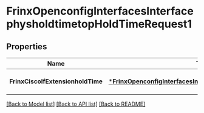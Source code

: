 # FrinxOpenconfigInterfacesInterfacephysholdtimetopHoldTimeRequest1

## Properties
Name | Type | Description | Notes
------------ | ------------- | ------------- | -------------
**FrinxCiscoIfExtensionholdTime** | [***FrinxOpenconfigInterfacesInterfacephysholdtimetopHoldTime**](frinx.openconfig.interfaces.interfacephysholdtimetop.HoldTime.md) |  | [optional] [default to null]

[[Back to Model list]](../README.md#documentation-for-models) [[Back to API list]](../README.md#documentation-for-api-endpoints) [[Back to README]](../README.md)


